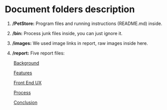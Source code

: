 # Document folders description

1. **/PetStore:**     Program files and running instructions (README.md) inside.

2. **/bin:**               Process junk files inside, you can just ignore it.

3. **/images:**       We used image links in report, raw images inside here.

4. **/report:**         Five report files:

   ​	[Background ](https://github.com/GuangzheWen/web-softwaretools-plain/blob/main/report/Background.md)

   ​	[Features](https://github.com/GuangzheWen/web-softwaretools-plain/blob/main/report/Features.md)

   ​	[Front End UX](https://github.com/GuangzheWen/web-softwaretools-plain/blob/main/report/Front%20End%20UX.md)

   ​	[Process](https://github.com/GuangzheWen/web-softwaretools-plain/blob/main/report/Process.md)

   ​	[Conclusion](https://github.com/GuangzheWen/web-softwaretools-plain/blob/main/report/Conclusion.md)

